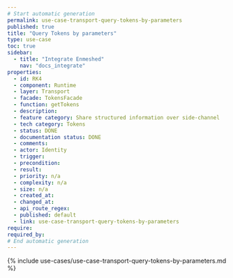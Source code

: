 ```yaml
---
# Start automatic generation
permalink: use-case-transport-query-tokens-by-parameters
published: true
title: "Query Tokens by parameters"
type: use-case
toc: true
sidebar:
  - title: "Integrate Enmeshed"
    nav: "docs_integrate"
properties:
  - id: RK4
  - component: Runtime
  - layer: Transport
  - facade: TokensFacade
  - function: getTokens
  - description:
  - feature category: Share structured information over side-channel
  - tech category: Tokens
  - status: DONE
  - documentation status: DONE
  - comments:
  - actor: Identity
  - trigger:
  - precondition:
  - result:
  - priority: n/a
  - complexity: n/a
  - size: n/a
  - created_at:
  - changed_at:
  - api_route_regex:
  - published: default
  - link: use-case-transport-query-tokens-by-parameters
require:
required_by:
# End automatic generation
---
```


{% include use-cases/use-case-transport-query-tokens-by-parameters.md %}
